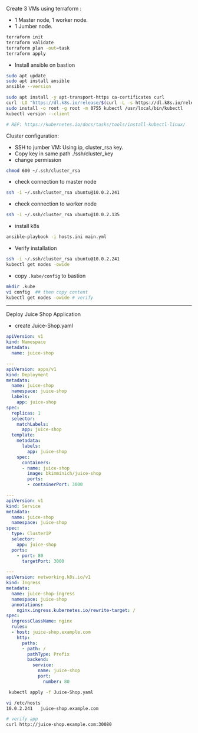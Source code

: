Create 3 VMs using terraform :
- 1 Master node, 1 worker node.
- 1 Jumber node.

```bash
terraform init
terraform validate 
terraform plan -out=task
terraform apply
```

- Install ansible on bastion
```bash
sudo apt update
sudo apt install ansible
ansible --version

sudo apt install -y apt-transport-https ca-certificates curl
curl -LO "https://dl.k8s.io/release/$(curl -L -s https://dl.k8s.io/release/stable.txt)/bin/linux/amd64/kubectl"
sudo install -o root -g root -m 0755 kubectl /usr/local/bin/kubectl
kubectl version --client

# REF: https://kubernetes.io/docs/tasks/tools/install-kubectl-linux/
```

Cluster configuration:
- SSH to jumber VM: Using ip, cluster_rsa key.
- Copy key in same path ./ssh/cluster_key
- change permission 
```bash
chmod 600 ~/.ssh/cluster_rsa
```
- check connection to master node
```bash
ssh -i ~/.ssh/cluster_rsa ubuntu@10.0.2.241
```

- check connection to worker node
```bash
ssh -i ~/.ssh/cluster_rsa ubuntu@10.0.2.135
```

- install k8s
```bash
ansible-playbook -i hosts.ini main.yml
```

- Verify installation
```bash
ssh -i ~/.ssh/cluster_rsa ubuntu@10.0.2.241
kubectl get nodes -owide
```

- copy `.kube/config` to bastion
```bash
mkdir .kube
vi config  ## then copy content
kubectl get nodes -owide # verify
```

----------------------------------------------------------------------------------------------------------

Deploy Juice Shop Application
- create Juice-Shop.yaml
```yaml
apiVersion: v1
kind: Namespace
metadata:
  name: juice-shop

---  
apiVersion: apps/v1
kind: Deployment
metadata:
  name: juice-shop
  namespace: juice-shop  
  labels:
    app: juice-shop
spec:
  replicas: 1
  selector:
    matchLabels:
      app: juice-shop
  template:
    metadata:
      labels:
        app: juice-shop
    spec:
      containers:
      - name: juice-shop
        image: bkimminich/juice-shop
        ports:
        - containerPort: 3000

---
apiVersion: v1
kind: Service
metadata:
  name: juice-shop
  namespace: juice-shop  
spec:
  type: ClusterIP
  selector:
    app: juice-shop
  ports:
    - port: 80
      targetPort: 3000

---
apiVersion: networking.k8s.io/v1
kind: Ingress
metadata:
  name: juice-shop-ingress
  namespace: juice-shop  
  annotations:
    nginx.ingress.kubernetes.io/rewrite-target: /
spec:
  ingressClassName: nginx
  rules:
  - host: juice-shop.example.com  
    http:
      paths:
      - path: /
        pathType: Prefix
        backend:
          service:
            name: juice-shop
            port:
              number: 80    
```

```bash
 kubectl apply -f Juice-Shop.yaml

vi /etc/hosts
10.0.2.241   juice-shop.example.com  

# verify app
curl http://juice-shop.example.com:30080
```

